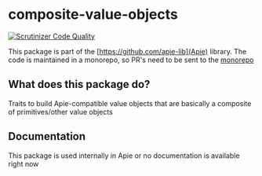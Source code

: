 # composite-value-objects

[![Scrutinizer Code Quality](https://scrutinizer-ci.com/g/apie-lib/composite-value-objects/badges/quality-score.png?b=main)](https://scrutinizer-ci.com/g/apie-lib/composite-value-objects/?branch=main)

This package is part of the [https://github.com/apie-lib](Apie) library.
The code is maintained in a monorepo, so PR's need to be sent to the [monorepo](https://github.com/apie-lib/apie-lib-monorepo/pulls)

## What does this package do?
Traits to build Apie-compatible value objects that are basically a composite of primitives/other value objects

## Documentation
This package is used internally in Apie or no documentation is available right now
